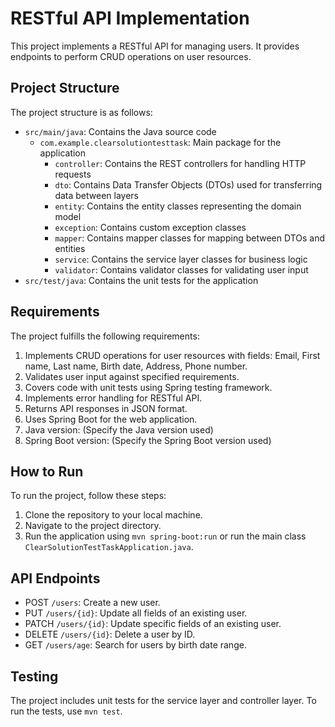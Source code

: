 # RESTful API Implementation

This project implements a RESTful API for managing users. It provides endpoints to perform CRUD operations on user resources.

## Project Structure

The project structure is as follows:
- `src/main/java`: Contains the Java source code
    - `com.example.clearsolutiontesttask`: Main package for the application
        - `controller`: Contains the REST controllers for handling HTTP requests
        - `dto`: Contains Data Transfer Objects (DTOs) used for transferring data between layers
        - `entity`: Contains the entity classes representing the domain model
        - `exception`: Contains custom exception classes
        - `mapper`: Contains mapper classes for mapping between DTOs and entities
        - `service`: Contains the service layer classes for business logic
        - `validator`: Contains validator classes for validating user input
- `src/test/java`: Contains the unit tests for the application

## Requirements
The project fulfills the following requirements:
1. Implements CRUD operations for user resources with fields: Email, First name, Last name, Birth date, Address, Phone number.
2. Validates user input against specified requirements.
3. Covers code with unit tests using Spring testing framework.
4. Implements error handling for RESTful API.
5. Returns API responses in JSON format.
6. Uses Spring Boot for the web application.
7. Java version: (Specify the Java version used)
8. Spring Boot version: (Specify the Spring Boot version used)

## How to Run
To run the project, follow these steps:
1. Clone the repository to your local machine.
2. Navigate to the project directory.
3. Run the application using `mvn spring-boot:run` or run the main class `ClearSolutionTestTaskApplication.java`.

## API Endpoints
- POST `/users`: Create a new user.
- PUT `/users/{id}`: Update all fields of an existing user.
- PATCH `/users/{id}`: Update specific fields of an existing user.
- DELETE `/users/{id}`: Delete a user by ID.
- GET `/users/age`: Search for users by birth date range.

## Testing
The project includes unit tests for the service layer and controller layer. To run the tests, use `mvn test`.
